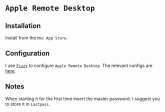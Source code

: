 # `Apple Remote Desktop`

## Installation

Install from the `Mac App Store`.

## Configuration

I use [`Fizzy`](https://github.com/alem0lars/fizzy) to configure `Apple Remote Desktop`.
The relevant configs are [here](https://github.com/alem0lars/configs/tree/master/apple_remote_desktop).

## Notes

When starting it for the first time insert the master password. I suggest you to store it in `Lastpass`.

